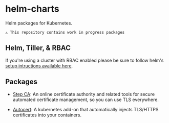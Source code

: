 # helm-charts
Helm packages for Kubernetes.

```text
⚠️ This repository contains work in progress packages
```

## Helm, Tiller, & RBAC
If you're using a cluster with RBAC enabled please be sure to follow helm's [setup intructions available here](https://github.com/helm/helm/blob/master/docs/rbac.md).

## Packages

* [Step CA](./step-certificates/README.md): An online certificate authority and
  related tools for secure automated certificate management, so you can use TLS
  everywhere.

* [Autocert](./autocert/REAMDE.md): A kubernetes add-on that automatically
  injects TLS/HTTPS certificates into your containers.
